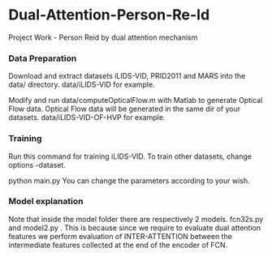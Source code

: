 # Dual-Attention-Person-Re-Id
Project Work - Person Reid by dual attention mechanism

### Data Preparation

Download and extract datasets iLIDS-VID, PRID2011 and MARS into the data/ directory. data/iLIDS-VID for example.

Modify and run data/computeOpticalFlow.m with Matlab to generate Optical Flow data. Optical Flow data will be generated in the same dir of your datasets. data/iLIDS-VID-OF-HVP for example.

### Training

Run this command for training iLIDS-VID. To train other datasets, change options -dataset.

python main.py
You can change the parameters according to your wish.

### Model explanation

Note that inside the model folder there are respectively 2 models. fcn32s.py and model2.py . This is because since we require to evaluate dual attention features we perform evaluation of INTER-ATTENTION between the intermediate features collected at the end of the encoder of FCN.
